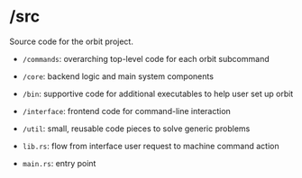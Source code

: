 # /src

Source code for the orbit project.

- `/commands`: overarching top-level code for each orbit subcommand

- `/core`: backend logic and main system components

- `/bin`: supportive code for additional executables to help user set up orbit

- `/interface`: frontend code for command-line interaction

- `/util`: small, reusable code pieces to solve generic problems

- `lib.rs`: flow from interface user request to machine command action

- `main.rs`: entry point